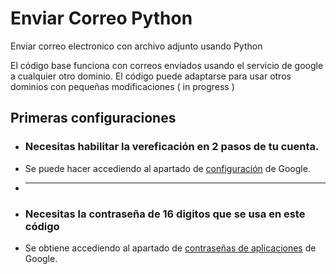 # Enviar Correo Python
Enviar correo electronico con archivo adjunto usando Python

El código base funciona con correos enviados usando el servicio de google a cualquier otro dominio.
El código puede adaptarse para usar otros dominios con pequeñas modificaciones ( in progress )

## Primeras configuraciones
- ### Necesitas habilitar la vereficación en 2 pasos de tu cuenta.
- Se puede hacer accediendo al apartado de [configuración](https://myaccount.google.com/signinoptions/two-step-verification) de Google.
- ____
- ### Necesitas la contraseña de 16 digitos que se usa en este código
- Se obtiene accediendo al apartado de [contraseñas de aplicaciones](https://myaccount.google.com/apppasswords) de Google.
